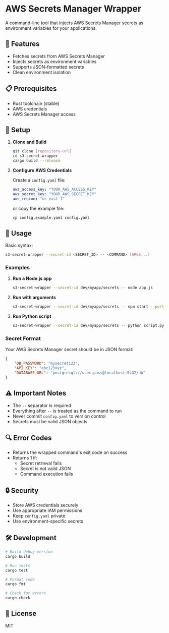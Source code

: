 # AWS Secrets Manager Wrapper

A command-line tool that injects AWS Secrets Manager secrets as environment variables for your applications.

## 🚀 Features

- Fetches secrets from AWS Secrets Manager
- Injects secrets as environment variables
- Supports JSON-formatted secrets
- Clean environment isolation

## 📋 Prerequisites

- Rust toolchain (stable)
- AWS credentials
- AWS Secrets Manager access

## 🔧 Setup

1. **Clone and Build**
   ```bash
   git clone [repository-url]
   cd s3-secret-wrapper
   cargo build --release
   ```

2. **Configure AWS Credentials**
   
   Create a `config.yaml` file:
   ```yaml
   aws_access_key: "YOUR_AWS_ACCESS_KEY"
   aws_secret_key: "YOUR_AWS_SECRET_KEY"
   aws_region: "us-east-1"
   ```

   or copy the example file:
   ```bash
   cp config.example.yaml config.yaml
   ```

## 📖 Usage

Basic syntax:
```bash
s3-secret-wrapper --secret-id <SECRET_ID> -- <COMMAND> [ARGS...]
```

### Examples

1. **Run a Node.js app**
   ```bash
   s3-secret-wrapper --secret-id dev/myapp/secrets -- node app.js
   ```

2. **Run with arguments**
   ```bash
   s3-secret-wrapper --secret-id dev/myapp/secrets -- npm start --port 3000
   ```

3. **Run Python script**
   ```bash
   s3-secret-wrapper --secret-id dev/myapp/secrets -- python script.py arg1 arg2
   ```

### Secret Format

Your AWS Secrets Manager secret should be in JSON format:
```json
{
    "DB_PASSWORD": "mysecret123",
    "API_KEY": "abc123xyz",
    "DATABASE_URL": "postgresql://user:pass@localhost:5432/db"
}
```

## ⚠️ Important Notes

- The `--` separator is required
- Everything after `--` is treated as the command to run
- Never commit `config.yaml` to version control
- Secrets must be valid JSON objects

## 🔍 Error Codes

- Returns the wrapped command's exit code on success
- Returns 1 if:
  - Secret retrieval fails
  - Secret is not valid JSON
  - Command execution fails

## 🔒 Security

- Store AWS credentials securely
- Use appropriate IAM permissions
- Keep `config.yaml` private
- Use environment-specific secrets

## 🛠️ Development

```bash
# Build debug version
cargo build

# Run tests
cargo test

# Format code
cargo fmt

# Check for errors
cargo check
```

## 📜 License

MIT